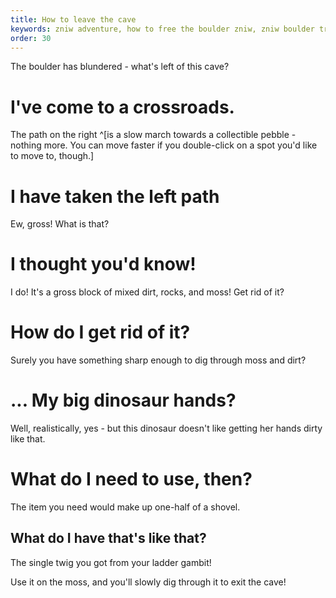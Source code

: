 ```yaml
---
title: How to leave the cave
keywords: zniw adventure, how to free the boulder zniw, zniw boulder trap
order: 30
---
```


The boulder has blundered - what's left of this cave?

# I've come to a crossroads.
The path on the right ^[is a slow march towards a collectible pebble - nothing more. You can move faster if you double-click on a spot you'd like to move to, though.]

# I have taken the left path
Ew, gross! What is that?

# I thought you'd know!
I do! It's a gross block of mixed dirt, rocks, and moss! Get rid of it?

# How do I get rid of it?
Surely you have something sharp enough to dig through moss and dirt?

# ... My big dinosaur hands?
Well, realistically, yes - but this dinosaur doesn't like getting her hands dirty like that.

# What do I need to use, then?
The item you need would make up one-half of a shovel.

## What do I have that's like that?
The single twig you got from your ladder gambit! 

Use it on the moss, and you'll slowly dig through it to exit the cave!